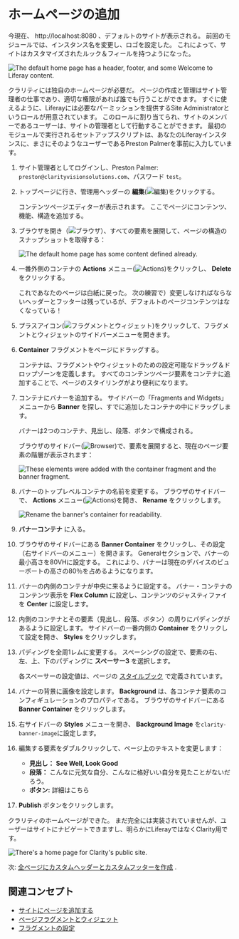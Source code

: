 # ホームページの追加

今現在、 http://localhost:8080 、デフォルトのサイトが表示される。 前回のモジュールでは、インスタンス名を変更し、ロゴを設定した。 これによって、サイトはカスタマイズされたルック＆フィールを持つようになった。

![The default home page has a header, footer, and some Welcome to Liferay content.](./adding-the-home-page/images/01.png)

クラリティには独自のホームページが必要だ。 ページの作成と管理はサイト管理者の仕事であり、適切な権限があれば誰でも行うことができます。 すぐに使えるように、Liferayには必要なパーミッションを提供するSite Administratorというロールが用意されています。 このロールに割り当てられ、サイトのメンバーであるユーザーは、サイトの管理者として行動することができます。 最初のモジュールで実行されるセットアップスクリプトは、あなたのLiferayインスタンスに、まさにそのようなユーザーであるPreston Palmerを事前に入力しています。

<!-- When did we do this? I missed it. -Rich -->

1. サイト管理者としてログインし、Preston Palmer: `preston@clarityvisionsolutions.com`、パスワード `test`。

1. トップページに行き、管理用ヘッダーの **編集**(![編集](../../images/icon-edit.png))をクリックする。

   コンテンツページエディターが表示されます。 ここでページにコンテンツ、機能、構造を追加する。

1. ブラウザを開き（![ブラウザ](../../images/icon-hierarchy.png)）、すべての要素を展開して、ページの構造のスナップショットを取得する：

   ![The default home page has some content defined already.](./adding-the-home-page/images/02.png)

1. 一番外側のコンテナの **Actions** メニュー(![Actions](../../images/icon-actions.png))をクリックし、 **Delete** をクリックする。

   これであなたのページは白紙に戻った。 次の練習で）変更しなければならないヘッダーとフッターは残っているが、デフォルトのページコンテンツはなくなっている！

1. プラスアイコン(![フラグメントとウィジェット](../../images/icon-plus.png))をクリックして、フラグメントとウィジェットのサイドバーメニューを開きます。

1. **Container** フラグメントをページにドラッグする。

   コンテナは、フラグメントやウィジェットのための設定可能なドラッグ＆ドロップゾーンを定義します。 すべてのコンテンツページ要素をコンテナに追加することで、ページのスタイリングがより便利になります。

1. コンテナにバナーを追加する。 サイドバーの「Fragments and Widgets」メニューから **Banner** を探し、すでに追加したコンテナの中にドラッグします。

   バナーは2つのコンテナ、見出し、段落、ボタンで構成される。

   ブラウザのサイドバー(![Browser](../../images/icon-hierarchy.png))で、要素を展開すると、現在のページ要素の階層が表示されます：

   ![These elements were added with the container fragment and the banner fragment.](./adding-the-home-page/images/03.png)

1. バナーのトップレベルコンテナの名前を変更する。 ブラウザのサイドバーで、 **Actions** メニュー(![Actions](../../images/icon-actions.png))を開き、 **Rename** をクリックします。

   ![Rename the banner's container for readability.](./adding-the-home-page/images/04.png)

1. **バナーコンテナ** に入る。

1. ブラウザのサイドバーにある **Banner Container** をクリックし、その設定（右サイドバーのメニュー）を開きます。 Generalセクションで、バナーの最小高さを80VHに設定する。 これにより、バナーは現在のデバイスのビューポートの高さの80％を占めるようになります。

1. バナーの内側のコンテナが中央に来るように設定する。 バナー・コンテナのコンテンツ表示を **Flex Column** に設定し、コンテンツのジャスティファイを **Center** に設定します。

1. 内側のコンテナとその要素（見出し、段落、ボタン）の周りにパディングがあるように設定します。 サイドバーの一番内側の **Container** をクリックして設定を開き、 **Styles** をクリックします。

1. パディングを全周1レムに変更する。 スペーシングの設定で、要素の右、左、上、下のパディングに **スペーサー3** を選択します。

    各スペーサーの設定値は、ページの [スタイルブック](https://learn.liferay.com/ja/w/dxp/site-building/site-appearance/style-books) で定義されています。

1. バナーの背景に画像を設定します。 **Background** は、各コンテナ要素のコンフィギュレーションのプロパティである。 ブラウザのサイドバーにある **Banner Container** をクリックします。

1. 右サイドバーの **Styles** メニューを開き、 **Background Image** を`clarity-banner-image`に設定します。

1. 編集する要素をダブルクリックして、ページ上のテキストを変更します：

    - **見出し：** **See Well, Look Good**
    - **段落：** こんなに元気な自分、こんなに格好いい自分を見たことがないだろう。
    - **ボタン:** 詳細はこちら

1. **Publish** ボタンをクリックします。

クラリティのホームページができた。 まだ完全には実装されていませんが、ユーザーはサイトにナビゲートできますし、明らかにLiferayではなくClarity用です。

![There's a home page for Clarity's public site.](./adding-the-home-page/images/05.png)

次: [全ページにカスタムヘッダーとカスタムフッターを作成](./defining-the-pages-header-and-footer.md) .

## 関連コンセプト

* [サイトにページを追加する](https://learn.liferay.com/web/guest/w/dxp/site-building/creating-pages/adding-pages/adding-a-page-to-a-site)
* [ページフラグメントとウィジェット](https://learn.liferay.com/web/guest/w/dxp/site-building/creating-pages/page-fragments-and-widgets)
* [フラグメントの設定](https://learn.liferay.com/web/guest/w/dxp/site-building/creating-pages/page-fragments-and-widgets/using-fragments/configuring-fragments)
